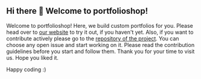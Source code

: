 ## Hi there 👋 Welcome to portfolioshop!

Welcome to portfolioshop! Here, we build custom portfolios for you. 
Please head over to [our website](https://www.portfolioshop.tech) to try it out, if you haven't yet.
Also, if you want to contribute actively please go to the [repository of the project](https://github.com/Portfolio-Shop/portfolioshop).
You can choose any open issue and start working on it. Please read the contribution guidelines before you start and follow them.
Thank you for your time to visit us. Hope you liked it. 

Happy coding :)
